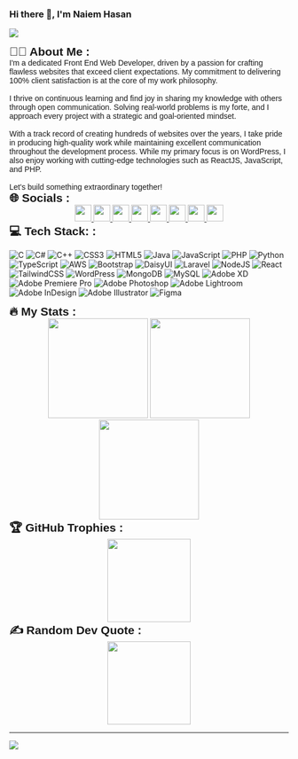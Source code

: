 ### Hi there 👋, I'm Naiem Hasan
![](https://s13.gifyu.com/images/S0O27.png)
<div>
    <h2 style="margin: 0;font-family: Arial, Helvetica, sans-serif;">👨‍💼  About Me :</h2>
    <p style="margin: 0;font-family: Arial, Helvetica, sans-serif;">I'm a dedicated Front End Web Developer, driven by a passion for crafting flawless websites that exceed client expectations. My commitment to delivering 100% client satisfaction is at the core of my work philosophy.<br><br>I thrive on continuous learning and find joy in sharing my knowledge with others through open communication. Solving real-world problems is my forte, and I approach every project with a strategic and goal-oriented mindset.<br><br>With a track record of creating hundreds of websites over the years, I take pride in producing high-quality work while maintaining excellent communication throughout the development process. While my primary focus is on WordPress, I also enjoy working with cutting-edge technologies such as ReactJS, JavaScript, and PHP.<br><br>Let's build something extraordinary together!</p>
</div>


<div>
    <h2 style="margin: 0;font-family: Arial, Helvetica, sans-serif;">🌐 Socials :</h2>
</div>

<div align="center">
    <a href="https://behance.net/naiemjoy1">
      <img height="30" src="https://img.shields.io/badge/Behance-1769ff?logo=behance&logoColor=white"/>
    </a>
    <a href="https://discord.gg/naiemjoy1">
      <img height="30" src="https://img.shields.io/badge/Discord-%237289DA.svg?logo=discord&logoColor=white"/>
    </a>
    <a href="https://facebook.com/naiemjoy1">
      <img height="30" src="https://img.shields.io/badge/Facebook-%231877F2.svg?logo=Facebook&logoColor=white"/>
    </a>
    <a href="https://instagram.com/naiemhasann">
      <img height="30" src="https://img.shields.io/badge/Instagram-%23E4405F.svg?logo=Instagram&logoColor=white"/>
    </a>
    <a href="https://linkedin.com/in/naiemjoy1">
      <img height="30" src="https://img.shields.io/badge/LinkedIn-%230077B5.svg?logo=linkedin&logoColor=white"/>
    </a>
    <a href="https://tiktok.com/@naiemhasann">
      <img height="30" src="https://img.shields.io/badge/TikTok-%23000000.svg?logo=TikTok&logoColor=white"/>
    </a>
    <a href="https://x.com/Naiem1joy">
      <img height="30" src="https://img.shields.io/badge/X-black.svg?logo=X&logoColor=white"/>
    </a>
    <a href="https://youtube.com/@naiemjoy1">
      <img height="30" src="https://img.shields.io/badge/YouTube-%23FF0000.svg?logo=YouTube&logoColor=white"/>
    </a>
  </div>


<div>
    <h2 style="margin: 0;font-family: Arial, Helvetica, sans-serif;">💻 Tech Stack: :</h2>
</div>

![C](https://img.shields.io/badge/c-%2300599C.svg?style=for-the-badge&logo=c&logoColor=white) ![C#](https://img.shields.io/badge/c%23-%23239120.svg?style=for-the-badge&logo=csharp&logoColor=white) ![C++](https://img.shields.io/badge/c++-%2300599C.svg?style=for-the-badge&logo=c%2B%2B&logoColor=white) ![CSS3](https://img.shields.io/badge/css3-%231572B6.svg?style=for-the-badge&logo=css3&logoColor=white) ![HTML5](https://img.shields.io/badge/html5-%23E34F26.svg?style=for-the-badge&logo=html5&logoColor=white) ![Java](https://img.shields.io/badge/java-%23ED8B00.svg?style=for-the-badge&logo=openjdk&logoColor=white) ![JavaScript](https://img.shields.io/badge/javascript-%23323330.svg?style=for-the-badge&logo=javascript&logoColor=%23F7DF1E) ![PHP](https://img.shields.io/badge/php-%23777BB4.svg?style=for-the-badge&logo=php&logoColor=white) ![Python](https://img.shields.io/badge/python-3670A0?style=for-the-badge&logo=python&logoColor=ffdd54) ![TypeScript](https://img.shields.io/badge/typescript-%23007ACC.svg?style=for-the-badge&logo=typescript&logoColor=white) ![AWS](https://img.shields.io/badge/AWS-%23FF9900.svg?style=for-the-badge&logo=amazon-aws&logoColor=white) ![Bootstrap](https://img.shields.io/badge/bootstrap-%238511FA.svg?style=for-the-badge&logo=bootstrap&logoColor=white) ![DaisyUI](https://img.shields.io/badge/daisyui-5A0EF8?style=for-the-badge&logo=daisyui&logoColor=white) ![Laravel](https://img.shields.io/badge/laravel-%23FF2D20.svg?style=for-the-badge&logo=laravel&logoColor=white) ![NodeJS](https://img.shields.io/badge/node.js-6DA55F?style=for-the-badge&logo=node.js&logoColor=white) ![React](https://img.shields.io/badge/react-%2320232a.svg?style=for-the-badge&logo=react&logoColor=%2361DAFB) ![TailwindCSS](https://img.shields.io/badge/tailwindcss-%2338B2AC.svg?style=for-the-badge&logo=tailwind-css&logoColor=white) ![WordPress](https://img.shields.io/badge/WordPress-%23117AC9.svg?style=for-the-badge&logo=WordPress&logoColor=white) ![MongoDB](https://img.shields.io/badge/MongoDB-%234ea94b.svg?style=for-the-badge&logo=mongodb&logoColor=white) ![MySQL](https://img.shields.io/badge/mysql-%2300000f.svg?style=for-the-badge&logo=mysql&logoColor=white) ![Adobe XD](https://img.shields.io/badge/Adobe%20XD-470137?style=for-the-badge&logo=Adobe%20XD&logoColor=#FF61F6) ![Adobe Premiere Pro](https://img.shields.io/badge/Adobe%20Premiere%20Pro-9999FF.svg?style=for-the-badge&logo=Adobe%20Premiere%20Pro&logoColor=white) ![Adobe Photoshop](https://img.shields.io/badge/adobe%20photoshop-%2331A8FF.svg?style=for-the-badge&logo=adobe%20photoshop&logoColor=white) ![Adobe Lightroom](https://img.shields.io/badge/Adobe%20Lightroom-31A8FF.svg?style=for-the-badge&logo=Adobe%20Lightroom&logoColor=white) ![Adobe InDesign](https://img.shields.io/badge/Adobe%20InDesign-49021F?style=for-the-badge&logo=adobeindesign&logoColor=FF3366) ![Adobe Illustrator](https://img.shields.io/badge/adobe%20illustrator-%23FF9A00.svg?style=for-the-badge&logo=adobe%20illustrator&logoColor=white) ![Figma](https://img.shields.io/badge/figma-%23F24E1E.svg?style=for-the-badge&logo=figma&logoColor=white)



<div>
    <h2 style="margin: 0;font-family: Arial, Helvetica, sans-serif;">🔥   My Stats :</h2>
</div>
<div align="center">
  <img height="180em" src="https://github-readme-stats.vercel.app/api?username=Naiemjoy1&theme=highcontrast&show_icons=true&hide_border=true&count_private=true" />
    <img height="180em" src="https://github-readme-stats.vercel.app/api/top-langs/?username=Naiemjoy1&theme=highcontrast&show_icons=true&hide_border=true&layout=compact" />
  <img height="180em" src="https://github-readme-streak-stats.herokuapp.com/?user=Naiemjoy1&theme=highcontrast&hide_border=true" />
  
</div>



<div>
    <h2 style="margin: 0;font-family: Arial, Helvetica, sans-serif;">🏆 GitHub Trophies :</h2>
</div>
<div align="center">
    <img height="150" src="https://github-profile-trophy.vercel.app/?username=Naiemjoy1&theme=onedark&no-frame=false&no-bg=false&margin-w=4" />
  </div>


<div>
    <h2 style="margin: 0;font-family: Arial, Helvetica, sans-serif;">✍️ Random Dev Quote :</h2>
</div>
<div align="center">
  <img height="150" src="https://quotes-github-readme.vercel.app/api?type=horizontal&theme=radical" />
</div>

---
[![](https://visitcount.itsvg.in/api?id=Naiemjoy1&icon=0&color=0)](https://visitcount.itsvg.in)

